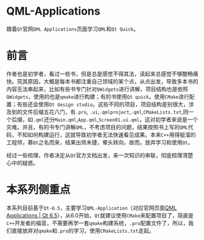 # QML-Applications
跟着`Qt`官网`QML Applications`页面学习`QML`和`Qt Quick`。

# 前言

作者也是初学者，看过一些书，但是总是感觉不得其法，读起来总感觉不够酣畅痛快。究其原因，大概是每本书都注重自己领域的某个点，从点出发，导致多本书的内容无法串起来，比如有些书专门针对`QWidgets`进行讲解，项目结构也是依照`QWidgets`，使用的也是`qmake`进行构建；有的书使用`Qt quick`，使用`CMake`进行配置；有些还会使用`Qt design studio`。这些不同的项目，项目结构差别很大，涉及到的文件后缀五花八门，有`.pro`, `.ui`,`.qmlproject`,`.qml`,`CMakeLists.txt`,同一个后缀，如`.qml`还分`Main.qml`,`App.qml`,`Screen01.ui.qml`，这对初学者来说是一个灾难。并且，有的书专门讲解`QML`，不考虑项目的问题，结果按照书上写的`QML`代码，不知如何构建运行，这就导致初学者无法快速看见成果。本来`C++`用得挺溜的工程师，慕`Qt`之名而来，结果出师未捷，晕头转向，故而，放弃学习和使用`Qt`。

经过一些梳理，作者决定从`Qt`官方文档出发，来一次知识的串联，彻底梳理清楚心中的疑惑。

# 本系列侧重点

本系列目前基于`Qt-6.5`，主要学习`QML-Application`（对应官网页面[QML Applications | Qt 6.5](https://doc.qt.io/qt-6.5/qmlapplications.html)），从6.0开始，`Qt`就建议使用`CMake`来配置项目了，简直是`C++`开发者的福音，不需要再学一套`qmake`构建系统，`.pro`配置文件了，所以，我们直接放弃对`qmake`和`.pro`的学习，使用`CMakeLists.txt`走起。

